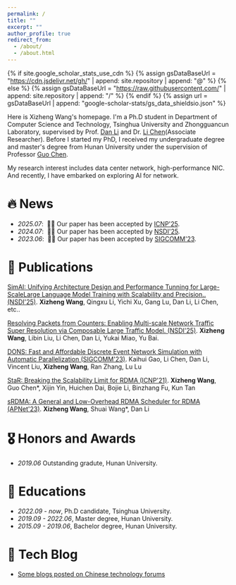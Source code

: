 ```yaml
---
permalink: /
title: ""
excerpt: ""
author_profile: true
redirect_from: 
  - /about/
  - /about.html
---
```


{% if site.google_scholar_stats_use_cdn %}
{% assign gsDataBaseUrl = "https://cdn.jsdelivr.net/gh/" | append: site.repository | append: "@" %}
{% else %}
{% assign gsDataBaseUrl = "https://raw.githubusercontent.com/" | append: site.repository | append: "/" %}
{% endif %}
{% assign url = gsDataBaseUrl | append: "google-scholar-stats/gs_data_shieldsio.json" %}

<span class='anchor' id='about-me'></span>

Here is Xizheng Wang's homepage. I'm a Ph.D student in Department of Computer Science and Technology, Tsinghua University and Zhongguancun Laboratory, supervised by Prof. <a href='https://nasp.cs.tsinghua.edu.cn/lidan.html'>Dan Li</a> and Dr. <a href='https://drchen.li/'>Li Chen</a>(Associate Researcher). Before I started my PhD, I received my undergraduate degree and master's degree from Hunan University under the supervision of Professor <a href='http://grzy.hnu.edu.cn/site/index/chenguo'>Guo Chen</a>.

My research interest includes data center network, high-performance NIC. And recently, I have embarked on exploring AI for network.


# 🔥 News
- *2025.07*: &nbsp;🎉🎉 Our paper has been accepted by <a href='https://ieeeicnp2025.pages.dev/'>ICNP'25</a>. 
- *2024.07*: &nbsp;🎉🎉 Our paper has been accepted by <a href='https://www.usenix.org/conference/nsdi25'>NSDI'25</a>. 
- *2023.06*: &nbsp;🎉🎉 Our paper has been accepted by <a href='https://conferences.sigcomm.org/sigcomm/2023/'>SIGCOMM'23</a>. 
 

# 📝 Publications 

<div class='paper-box-text' markdown="1">

[SimAI: Unifying Architecture Design and Performance Tunning for Large-ScaleLarge Language Model Training with Scalability and Precision.. (NSDI'25)](https://www.usenix.org/system/files/nsdi25-wang-xizheng-simai.pdf). **Xizheng Wang**, Qingxu Li, Yichi Xu, Gang Lu, Dan Li, Li Chen, etc..

</div>

<div class='paper-box-text' markdown="1">

[Resolving Packets from Counters: Enabling Multi-scale Network Traffic Super Resolution via Composable Large Traffic Model. (NSDI'25)](https://www.usenix.org/system/files/nsdi25-wang-xizheng-resolving.pdf). **Xizheng Wang**, Libin Liu, Li Chen, Dan Li, Yukai Miao, Yu Bai.

</div>

<div class='paper-box-text' markdown="1">

[DONS: Fast and Affordable Discrete Event Network Simulation with Automatic Parallelization (SIGCOMM'23)](https://dl.acm.org/doi/pdf/10.1145/3603269.3604844). Kaihui Gao, Li Chen, Dan Li, Vincent Liu, **Xizheng Wang**, Ran Zhang, Lu Lu

</div>

<div class='paper-box-text' markdown="1">

[StaR: Breaking the Scalability Limit for RDMA (ICNP'21)](https://ieeexplore.ieee.org/document/9651935). **Xizheng Wang**, Guo Chen*, Xijin Yin, Huichen Dai, Bojie Li, Binzhang Fu, Kun Tan

</div>

<div class='paper-box-text' markdown="1">

[sRDMA: A General and Low-Overhead RDMA Scheduler for RDMA (APNet'23)](https://conferences.sigcomm.org/events/apnet2023/papers/sec1-srdma.pdf). **Xizheng Wang**, Shuai Wang*, Dan Li

</div>

# 🎖 Honors and Awards
- *2019.06* Outstanding gradute, Hunan University. 

# 📖 Educations
- *2022.09 - now*, Ph.D candidate, Tsinghua University. 
- *2019.09 - 2022.06*, Master degree, Hunan University.
- *2015.09 - 2019.06*, Bachelor degree, Hunan University. 

# 💬 Tech Blog
- [Some blogs posted on Chinese technology forums](https://blog.csdn.net/hb_wxz?type=blog)
<!-- - *2021.03*, Lorem ipsum dolor sit amet, consectetur adipiscing elit. Vivamus ornare aliquet ipsum, ac tempus justo dapibus sit amet.  \| [\[video\]](https://github.com/) -->

<!-- # 💻 Internships
- *2019.05 - 2020.02*, [Lorem](https://github.com/), China. -->